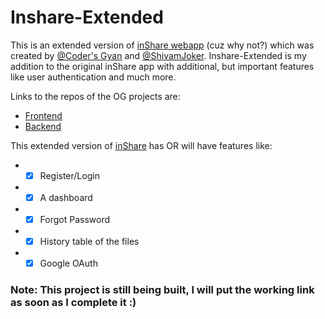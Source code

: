 # Inshare-Extended

This is an extended version of [inShare webapp](http://inshare.herokuapp.com/) (cuz why not?) which was created by [@Coder's Gyan](https://github.com/codersgyan) and [@ShivamJoker](https://github.com/ShivamJoker). Inshare-Extended is my addition to the original inShare app with additional, but important features like user authentication and much more. 

Links to the repos of the OG projects are:
* [Frontend](https://github.com/ShivamJoker/InShare)
* [Backend](https://github.com/codersgyan/inshare-file-sharing-app-api)

This extended version of [inShare](http://inshare.herokuapp.com/) has OR will have features like:
* - [x] Register/Login 
* - [x] A dashboard
* - [x] Forgot Password 
* - [x] History table of the files 
* - [x] Google OAuth 

### Note: This project is still being built, I will put the working link as soon as I complete it :)
